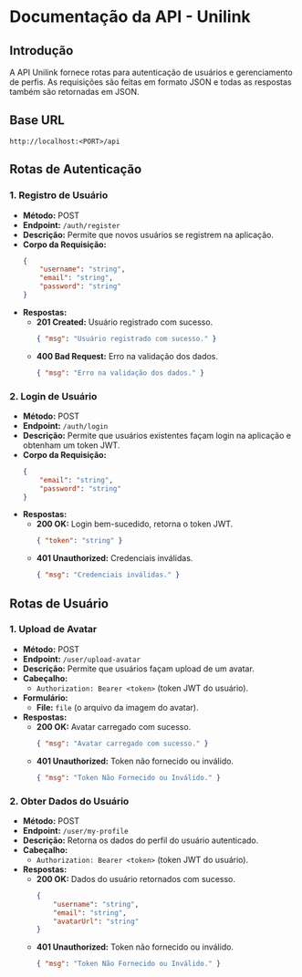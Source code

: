 # Documentação da API - Unilink

## Introdução
A API Unilink fornece rotas para autenticação de usuários e gerenciamento de perfis. As requisições são feitas em formato JSON e todas as respostas também são retornadas em JSON.

## Base URL
`http://localhost:<PORT>/api`

## Rotas de Autenticação

### 1. Registro de Usuário
- **Método:** POST
- **Endpoint:** `/auth/register`
- **Descrição:** Permite que novos usuários se registrem na aplicação.
- **Corpo da Requisição:**
    ```json
    { 
        "username": "string", 
        "email": "string", 
        "password": "string" 
    }
    ```
- **Respostas:**
    - **201 Created:** Usuário registrado com sucesso.
        ```json
        { "msg": "Usuário registrado com sucesso." }
        ```
    - **400 Bad Request:** Erro na validação dos dados.
        ```json
        { "msg": "Erro na validação dos dados." }
        ```

### 2. Login de Usuário
- **Método:** POST
- **Endpoint:** `/auth/login`
- **Descrição:** Permite que usuários existentes façam login na aplicação e obtenham um token JWT.
- **Corpo da Requisição:**
    ```json
    { 
        "email": "string", 
        "password": "string" 
    }
    ```
- **Respostas:**
    - **200 OK:** Login bem-sucedido, retorna o token JWT.
        ```json
        { "token": "string" }
        ```
    - **401 Unauthorized:** Credenciais inválidas.
        ```json
        { "msg": "Credenciais inválidas." }
        ```

## Rotas de Usuário

### 1. Upload de Avatar
- **Método:** POST
- **Endpoint:** `/user/upload-avatar`
- **Descrição:** Permite que usuários façam upload de um avatar.
- **Cabeçalho:**
    - `Authorization: Bearer <token>` (token JWT do usuário).
- **Formulário:**
    - **File:** `file` (o arquivo da imagem do avatar).
- **Respostas:**
    - **200 OK:** Avatar carregado com sucesso.
        ```json
        { "msg": "Avatar carregado com sucesso." }
        ```
    - **401 Unauthorized:** Token não fornecido ou inválido.
        ```json
        { "msg": "Token Não Fornecido ou Inválido." }
        ```

### 2. Obter Dados do Usuário
- **Método:** POST
- **Endpoint:** `/user/my-profile`
- **Descrição:** Retorna os dados do perfil do usuário autenticado.
- **Cabeçalho:**
    - `Authorization: Bearer <token>` (token JWT do usuário).
- **Respostas:**
    - **200 OK:** Dados do usuário retornados com sucesso.
        ```json
        { 
            "username": "string", 
            "email": "string", 
            "avatarUrl": "string" 
        }
        ```
    - **401 Unauthorized:** Token não fornecido ou inválido.
        ```json
        { "msg": "Token Não Fornecido ou Inválido." }
        ```
